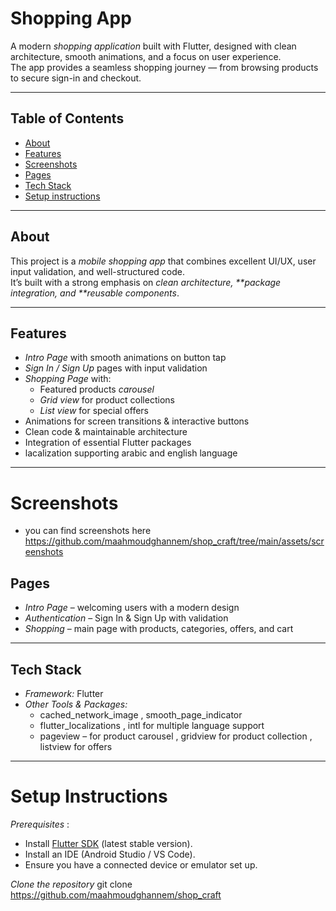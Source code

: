 # Shopping App

A modern _shopping application_ built with Flutter, designed with clean architecture, smooth animations, and a focus on user experience.  
The app provides a seamless shopping journey — from browsing products to secure sign-in and checkout.

---

## Table of Contents

- [About](#about)
- [Features](#features)
- [Screenshots](#screenshots)
- [Pages](#pages)
- [Tech Stack](#tech-stack)
- [Setup instructions](#setup-instructions)

---

## About

This project is a _mobile shopping app_ that combines excellent UI/UX, user input validation, and well-structured code.  
It’s built with a strong emphasis on _clean architecture, **package integration, and **reusable components_.

---

## Features

- _Intro Page_ with smooth animations on button tap
- _Sign In / Sign Up_ pages with input validation
- _Shopping Page_ with:
  - Featured products _carousel_
  - _Grid view_ for product collections
  - _List view_ for special offers
- Animations for screen transitions & interactive buttons
- Clean code & maintainable architecture
- Integration of essential Flutter packages
- lacalization supporting arabic and english language

---

# Screenshots

- you can find screenshots here https://github.com/maahmoudghannem/shop_craft/tree/main/assets/screenshots

## Pages

- _Intro Page_ – welcoming users with a modern design
- _Authentication_ – Sign In & Sign Up with validation
- _Shopping_ – main page with products, categories, offers, and cart

---

## Tech Stack

- _Framework:_ Flutter
- _Other Tools & Packages:_
  - cached_network_image , smooth_page_indicator
  - flutter_localizations , intl for multiple language support
  - pageview – for product carousel , gridview for product collection , listview for offers

---

# Setup Instructions

_Prerequisites_ :

- Install [Flutter SDK](https://docs.flutter.dev/get-started/install) (latest stable version).
- Install an IDE (Android Studio / VS Code).
- Ensure you have a connected device or emulator set up.

_Clone the repository_
git clone https://github.com/maahmoudghannem/shop_craft

